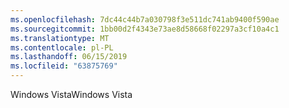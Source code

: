 ```yaml
---
ms.openlocfilehash: 7dc44c44b7a030798f3e511dc741ab9400f590ae
ms.sourcegitcommit: 1bb00d2f4343e73ae8d58668f02297a3cf10a4c1
ms.translationtype: MT
ms.contentlocale: pl-PL
ms.lasthandoff: 06/15/2019
ms.locfileid: "63875769"
---
```

<span data-ttu-id="06c26-101">Windows Vista</span><span class="sxs-lookup"><span data-stu-id="06c26-101">Windows Vista</span></span>